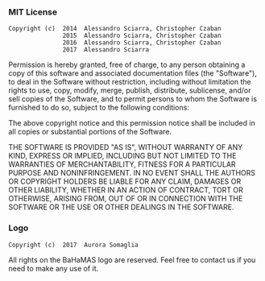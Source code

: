 ### MIT License

    Copyright (c)  2014  Alessandro Sciarra, Christopher Czaban
                   2015  Alessandro Sciarra, Christopher Czaban
                   2016  Alessandro Sciarra, Christopher Czaban
                   2017  Alessandro Sciarra

Permission is hereby granted, free of charge, to any person obtaining a copy
of this software and associated documentation files (the "Software"), to deal
in the Software without restriction, including without limitation the rights
to use, copy, modify, merge, publish, distribute, sublicense, and/or sell
copies of the Software, and to permit persons to whom the Software is
furnished to do so, subject to the following conditions:

The above copyright notice and this permission notice shall be included in all
copies or substantial portions of the Software.

THE SOFTWARE IS PROVIDED "AS IS", WITHOUT WARRANTY OF ANY KIND, EXPRESS OR
IMPLIED, INCLUDING BUT NOT LIMITED TO THE WARRANTIES OF MERCHANTABILITY,
FITNESS FOR A PARTICULAR PURPOSE AND NONINFRINGEMENT. IN NO EVENT SHALL THE
AUTHORS OR COPYRIGHT HOLDERS BE LIABLE FOR ANY CLAIM, DAMAGES OR OTHER
LIABILITY, WHETHER IN AN ACTION OF CONTRACT, TORT OR OTHERWISE, ARISING FROM,
OUT OF OR IN CONNECTION WITH THE SOFTWARE OR THE USE OR OTHER DEALINGS IN THE
SOFTWARE.

### Logo

    Copyright (c)  2017  Aurora Somaglia

All rights on the BaHaMAS logo are reserved. Feel free to contact us if you need
to make any use of it.
